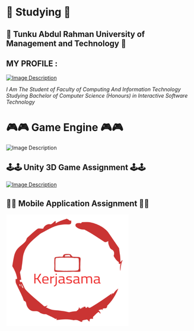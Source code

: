 # 📖 Studying 📖

## 🏫 Tunku Abdul Rahman University of Management and Technology 🏫

## MY PROFILE :
<a href="https://diesugunninie.itch.io" target="_blank"><img src="https://img.itch.zone/aW1nLzEzMDI2NTc4LnBuZw==/100x100%23/2PXA6H.png" alt="Image Description" width="125px" height="125px"></a>

*I Am The Student of Faculty of Computing And Information Technology Studying Bachelor of Computer Science (Honours) in Interactive Software Technology*

# 🎮🎮 Game Engine 🎮🎮

<img src="https://www.protocol.com/media-library/unity-logo.jpg?id=30046849&width=1245&height=700&quality=85&coordinates=416%2C0%2C417%2C0" alt="Image Description" width="410px" height="250px">


## 🕹️🕹️ Unity 3D Game Assignment 🕹️🕹️
<a href="https://spoiler02.itch.io/akumu" target="_blank"><img src="https://img.itch.zone/aW1nLzExMTQxODY0LnBuZw==/315x250%23c/Kzplsx.png" alt="Image Description" width="380px" height="200px"></a>


## 📱📱 Mobile Application Assignment 📱📱
<a href="https://youtu.be/IeD_slQyLDg" target="_blank"><img src="./logo.00_00_00_00.Still001.png" alt="Image Description" width="330px" height="300px"></a>



<!--
**Binkozaru/Binkozaru** is a ✨ _special_ ✨ repository because its `README.md` (this file) appears on your GitHub profile.

Here are some ideas to get you started:

- 🔭 I’m currently working on ...
- 🌱 I’m currently learning ...
- 👯 I’m looking to collaborate on ...
- 🤔 I’m looking for help with ...
- 💬 Ask me about ...
- 📫 How to reach me: ...
- 😄 Pronouns: ...
- ⚡ Fun fact: ...
-->
